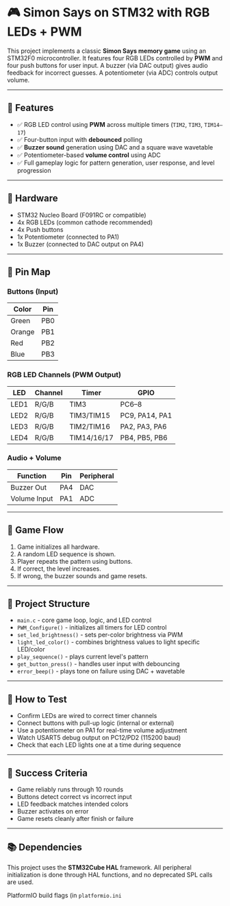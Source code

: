 # 🎮 Simon Says on STM32 with RGB LEDs + PWM

This project implements a classic **Simon Says memory game** using an STM32F0 microcontroller. It features four RGB LEDs controlled by **PWM** and four push buttons for user input. A buzzer (via DAC output) gives audio feedback for incorrect guesses. A potentiometer (via ADC) controls output volume.

---

## 🧠 Features

- ✅ RGB LED control using **PWM** across multiple timers (`TIM2`, `TIM3`, `TIM14–17`)
- ✅ Four-button input with **debounced** polling
- ✅ **Buzzer sound** generation using DAC and a square wave wavetable
- ✅ Potentiometer-based **volume control** using ADC
- ✅ Full gameplay logic for pattern generation, user response, and level progression

---

## 🧰 Hardware

- STM32 Nucleo Board (F091RC or compatible)
- 4x RGB LEDs (common cathode recommended)
- 4x Push buttons
- 1x Potentiometer (connected to PA1)
- 1x Buzzer (connected to DAC output on PA4)

---

## 📌 Pin Map

### Buttons (Input)

| Color   | Pin     |
|---------|---------|
| Green   | PB0     |
| Orange  | PB1     |
| Red     | PB2     |
| Blue    | PB3     |

### RGB LED Channels (PWM Output)

| LED     | Channel         | Timer   | GPIO   |
|---------|------------------|---------|--------|
| LED1    | R/G/B            | TIM3    | PC6–8  |
| LED2    | R/G/B            | TIM3/TIM15 | PC9, PA14, PA1 |
| LED3    | R/G/B            | TIM2/TIM16 | PA2, PA3, PA6 |
| LED4    | R/G/B            | TIM14/16/17 | PB4, PB5, PB6 |

### Audio + Volume

| Function     | Pin   | Peripheral |
|--------------|-------|------------|
| Buzzer Out   | PA4   | DAC        |
| Volume Input | PA1   | ADC        |

---

## 🔁 Game Flow

1. Game initializes all hardware.
2. A random LED sequence is shown.
3. Player repeats the pattern using buttons.
4. If correct, the level increases.
5. If wrong, the buzzer sounds and game resets.

---

## 📂 Project Structure

- `main.c` - core game loop, logic, and LED control
- `PWM_Configure()` - initializes all timers for LED control
- `set_led_brightness()` - sets per-color brightness via PWM
- `light_led_color()` - combines brightness values to light specific LED/color
- `play_sequence()` - plays current level's pattern
- `get_button_press()` - handles user input with debouncing
- `error_beep()` - plays tone on failure using DAC + wavetable

---

## 🧪 How to Test

- Confirm LEDs are wired to correct timer channels
- Connect buttons with pull-up logic (internal or external)
- Use a potentiometer on PA1 for real-time volume adjustment
- Watch USART5 debug output on PC12/PD2 (115200 baud)
- Check that each LED lights one at a time during sequence

---

## 🏁 Success Criteria

- Game reliably runs through 10 rounds
- Buttons detect correct vs incorrect input
- LED feedback matches intended colors
- Buzzer activates on error
- Game resets cleanly after finish or failure

---

## 📚 Dependencies

This project uses the **STM32Cube HAL** framework. All peripheral initialization is done through HAL functions, and no deprecated SPL calls are used.

PlatformIO build flags (in `platformio.ini`
